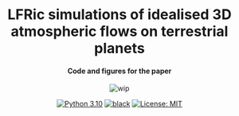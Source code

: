 <h1 align="center">
LFRic simulations of idealised 3D atmospheric flows on terrestrial planets
</h1>
<h4 align="center">
 Code and figures for the paper
</h4>

<p align="center">
  <img src="https://img.shields.io/badge/wip-%20%F0%9F%9A%A7%20under%20construction%20%F0%9F%9A%A7-yellow"
       alt="wip">
</p>

<p align="center">
<a href="https://www.python.org/downloads/">
<img src="https://img.shields.io/badge/python-3.10-blue.svg"
     alt="Python 3.10"></a>
<a href="https://github.com/psf/black">
<img src="https://img.shields.io/badge/code%20style-black-000000.svg"
     alt="black"></a>
<a href="LICENSE">
<img src="https://img.shields.io/badge/license-MIT-green.svg"
     alt="License: MIT"></a>
